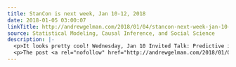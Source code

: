 ```yaml
---
title: StanCon is next week, Jan 10-12, 2018
date: 2018-01-05 03:00:07
linkTitle: http://andrewgelman.com/2018/01/04/stancon-next-week-jan-10-12-2018/
source: Statistical Modeling, Causal Inference, and Social Science
description: |-
  <p>It looks pretty cool! Wednesday, Jan 10 Invited Talk: Predictive information criteria in hierarchical Bayesian models for clustered data. Sophia Rabe-Hesketh and Daniel Furr (U California, Berkely) 10:40-11:30am Does the New York City Police Department rely on quotas? Jonathan Auerbach (Columbia U) 11:30-11:50am Bayesian estimation of mechanical elastic constants. Ben Bales, Brent Goodlet, Tresa Pollock, [&#8230;]</p>
  <p>The post <a rel="nofollow" href="http://andrewgelman.com/2018/01/04/stan
---
```

